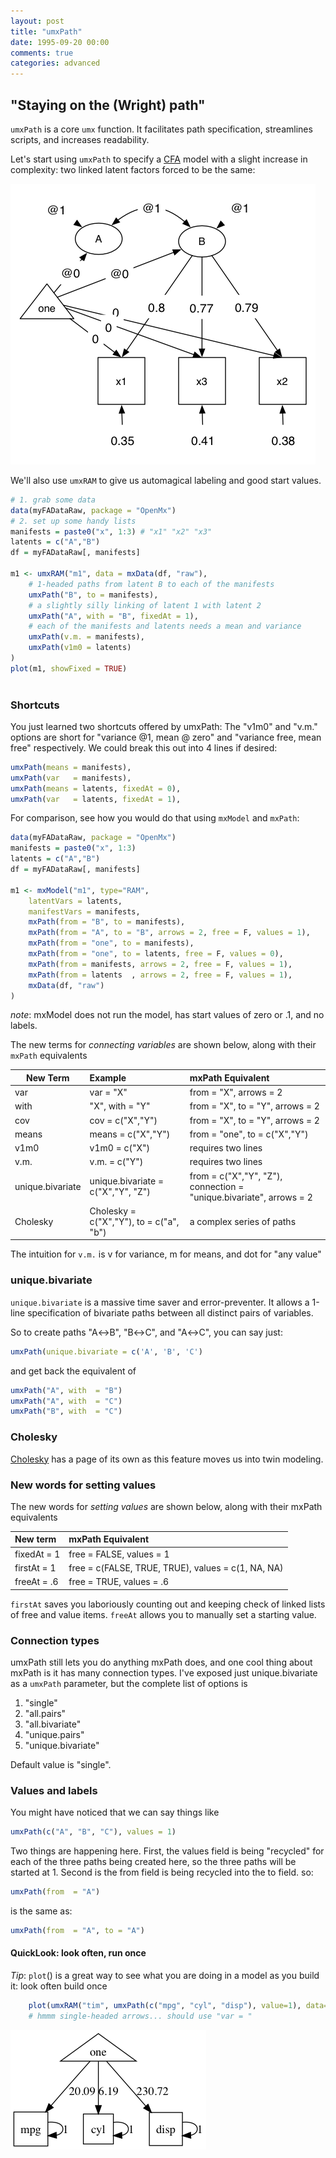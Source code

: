 ```yaml
---
layout: post
title: "umxPath"
date: 1995-09-20 00:00
comments: true
categories: advanced
---
```


## "Staying on the (Wright) path"

`umxPath` is a core `umx` function. It facilitates path specification, streamlines scripts, and increases readability.

Let's start using `umxPath` to specify a [CFA](https://en.wikipedia.org/wiki/Confirmatory_factor_analysis) model with a slight increase in complexity: two linked latent factors forced to be the same:

![UmxPath Model1](/media/umxPath/umxPath_model1.png)

We'll also use `umxRAM` to give us automagical labeling and good start values.

```r
# 1. grab some data
data(myFADataRaw, package = "OpenMx")
# 2. set up some handy lists
manifests = paste0("x", 1:3) # "x1" "x2" "x3"
latents = c("A","B")
df = myFADataRaw[, manifests]

m1 <- umxRAM("m1", data = mxData(df, "raw"),
	# 1-headed paths from latent B to each of the manifests
	umxPath("B", to = manifests),
	# a slightly silly linking of latent 1 with latent 2
	umxPath("A", with = "B", fixedAt = 1),
	# each of the manifests and latents needs a mean and variance
	umxPath(v.m. = manifests),
	umxPath(v1m0 = latents)	
)
plot(m1, showFixed = TRUE)
    
```

### Shortcuts

You just learned two shortcuts offered by umxPath: The "v1m0" and "v.m." options are short for "variance @1, mean @ zero" and "variance free, mean free" respectively.
We could break this out into 4 lines if desired:

```r
umxPath(means = manifests),
umxPath(var   = manifests),
umxPath(means = latents, fixedAt = 0),
umxPath(var   = latents, fixedAt = 1),
```

For comparison, see how you would do that using `mxModel` and `mxPath`:

```r
data(myFADataRaw, package = "OpenMx")
manifests = paste0("x", 1:3)
latents = c("A","B")
df = myFADataRaw[, manifests]

m1 <- mxModel("m1", type="RAM", 
	latentVars = latents,
	manifestVars = manifests,
	mxPath(from = "B", to = manifests),
	mxPath(from = "A", to = "B", arrows = 2, free = F, values = 1),
	mxPath(from = "one", to = manifests),
	mxPath(from = "one", to = latents, free = F, values = 0),
	mxPath(from = manifests, arrows = 2, free = F, values = 1),
	mxPath(from = latents  , arrows = 2, free = F, values = 1),
	mxData(df, "raw")
)    
```

*note*: mxModel does not run the model, has start values of zero or .1, and no labels.

The new terms for *connecting variables* are shown below, along with their `mxPath` equivalents

|New Term         | Example           | mxPath Equivalent                |
|-----------------|:-------------------|:---------------------------------|
| var             | var  = "X"         | from = "X", arrows = 2           |
| with            | "X", with = "Y"    | from = "X", to = "Y", arrows = 2 |
| cov             | cov = c("X","Y")   | from = "X", to = "Y", arrows = 2 |
| means           | means = c("X","Y") | from = "one", to = c("X","Y")    |
| v1m0            | v1m0 = c("X")      | requires two lines               |
| v.m.            | v.m. = c("Y")      | requires two lines               |
| unique.bivariate| unique.bivariate = c("X","Y", "Z") | from = c("X","Y", "Z"), connection = "unique.bivariate", arrows = 2|
| Cholesky        | Cholesky = c("X","Y"), to = c("a", "b") | a complex series of paths|

The intuition for `v.m.` is v for variance, m for means, and dot for "any value"

### unique.bivariate
`unique.bivariate` is a massive time saver and error-preventer. It allows a 1-line specification of bivariate paths between all distinct pairs of variables.

So to create paths "A&harr;B", "B&harr;C", and "A&harr;C", you can say just:

```r
umxPath(unique.bivariate = c('A', 'B', 'C')
```
and get back the equivalent of 

```r
umxPath("A", with  = "B")
umxPath("A", with  = "C")
umxPath("B", with  = "C")
```

### Cholesky

[Cholesky](/twin/2010/06/15/Twin-Cholesky.html) has a page of its own as this feature moves us into twin modeling.

### New words for setting values

The new words for *setting values* are shown below, along with their mxPath equivalents

| New term     | mxPath Equivalent                                  |
|:-------------|:---------------------------------------------------|
| fixedAt = 1  | free = FALSE, values = 1                           |
| firstAt = 1  | free = c(FALSE, TRUE, TRUE), values = c(1, NA, NA) |
| freeAt  = .6 | free = TRUE, values = .6                           |

`firstAt` saves you laboriously counting out and keeping check of linked lists of free and value items. `freeAt` allows you to manually set a starting value.


### Connection types

umxPath still lets you do anything mxPath does, and one cool thing about mxPath is it has many connection types.
I've exposed just unique.bivariate as a `umxPath` parameter, but the complete list of options is

1. "single"
2. "all.pairs"
3. "all.bivariate"
4. "unique.pairs"
5. "unique.bivariate"

Default value is "single".

### Values and labels

You might have noticed that we can say things like

```r
umxPath(c("A", "B", "C"), values = 1)
```

Two things are happening here. First, the values field is being "recycled" for each of the three paths being created here, so the three paths will be started at 1. Second is the from field is being recycled into the to field. so:

```r
umxPath(from  = "A")
```
is the same as:

```r
umxPath(from  = "A", to = "A")
```

#### QuickLook: look often, run once

*Tip*: `plot`() is a great way to see what you are doing in a model as you build it: look often build once

```r
    plot(umxRAM("tim", umxPath(c("mpg", "cyl", "disp"), value=1), data=mtcars, run=F))
	# hmmm single-headed arrows... should use "var = "
```
![quicklook](/media/umxPath/quickLook.png)
